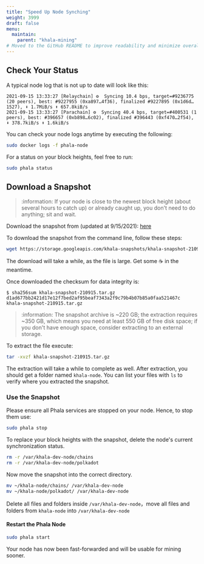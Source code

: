 ```yaml
---
title: "Speed Up Node Synching"
weight: 3999
draft: false
menu:
  maintain:
    parent: "khala-mining"
# Moved to the GitHub README to improve readability and minimize overall verbosity.
---
```




## Check Your Status

A typical node log that is not up to date will look like this:

```
2021-09-15 13:33:27 [Relaychain] ⚙️  Syncing 10.4 bps, target=#9236775 (20 peers), best: #9227955 (0xa897…4f36), finalized #9227895 (0x1d6d…1527), ⬇ 1.7MiB/s ⬆ 657.8kiB/s
2021-09-15 13:33:27 [Parachain] ⚙️  Syncing 40.4 bps, target=#400531 (1 peers), best: #396657 (0xb898…6c02), finalized #396443 (0xf470…2f54), ⬇ 378.7kiB/s ⬆ 1.6kiB/s
```

You can check your node logs anytime by executing the following:

```bash
sudo docker logs -f phala-node
```

For a status on your block heights, feel free to run:

```bash
sudo phala status
```

## Download a Snapshot

> :information: If your node is close to the newest block height (about several hours to catch up) or already caught up, you don't need to do anything; sit and wait.

Download the snapshot from (updated at 9/15/2021): [here](https://storage.googleapis.com/khala-snapshots/khala-snapshot-210915.tar.gz)

To download the snapshot from the command line, follow these steps:

```bash
wget https://storage.googleapis.com/khala-snapshots/khala-snapshot-210915.tar.gz
```
The download will take a while, as the file is large. Get some :coffee: in the meantime.

Once downloaded the checksum for data integrity is:

```
$ sha256sum khala-snapshot-210915.tar.gz
d1ad677bb2421d17e12f7bed2af95beaf7343a2f9c79b4b07b85a0faa521467c  khala-snapshot-210915.tar.gz
```

> :information: The snapshot archive is ~220 GB; the extraction requires ~350 GB, which means you need at least 550 GB of free disk space; if you don't have enough space, consider extracting to an external storage.

To extract the file execute:

```bash
tar -xvzf khala-snapshot-210915.tar.gz
```

The extraction will take a while to complete as well. After extraction, you should get a folder named `khala-node`.
You can list your files with `ls` to verify where you extracted the snapshot.

### Use the Snapshot

Please ensure all Phala services are stopped on your node. Hence, to stop them use:

```bash
sudo phala stop
```

To replace your block heights with the snapshot, delete the node's current synchronization status.

```bash
rm -r /var/khala-dev-node/chains
rm -r /var/khala-dev-node/polkadot
```

Now move the snapshot into the correct directory.

```bash
mv ~/khala-node/chains/ /var/khala-dev-node
mv ~/khala-node/polkadot/ /var/khala-dev-node
```

Delete all files and folders inside `/var/khala-dev-node`，move all files and folders from `khala-node` into `/var/khala-dev-node`

#### Restart the Phala Node

```bash
sudo phala start
```

Your node has now been fast-forwarded and will be usable for mining sooner.
